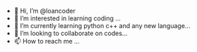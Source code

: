 - 👋 Hi, I’m @loancoder
- 👀 I’m interested in learning coding ...
- 🌱 I’m currently learning python c++ and any new language...
- 💞️ I’m looking to collaborate on codes...
- 📫 How to reach me ...

<!---
loancoder/loancoder is a ✨ special ✨ repository because its `README.md` (this file) appears on your GitHub profile.
You can click the Preview link to take a look at your changes.
--->
